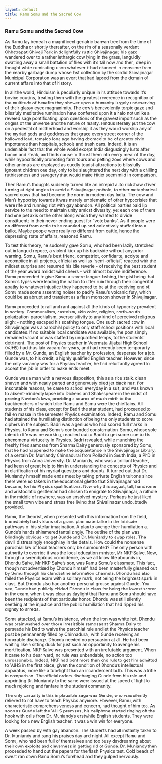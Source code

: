 ```yaml
---
layout: default
title: Ramu Somu and the Sacred Cow
---
```


### Ramu Somu and the Sacred Cow

As Ramu lay beneath a magnificent geriatric banyan tree from the time of the Buddha or shortly thereafter, on the rim of a seasonally verdant Chhatrapati Shivaji Park in delightfully rustic Shivajinagar, his gaze wandered over to a rather lethargic cow lying in the grass, languidly swatting away a small battalion of flies with it’s tail now and then, deep in thought while ruminating upon whatever it had chanced to consume from the nearby garbage dump whose last collection by the sordid Shivajinagar Municipal Corporation was an event that had lapsed from the domain of current affairs into that of history.

In all the world, Hinduism is peculiarly unique in its attitude towards it’s bovine cousins, treating them with the greatest reverence in recognition of the multitude of benefits they shower upon a humanity largely undeserving of their glassy eyed magnanimity. The cow’s benevolently torpid gaze and blissfuly meditative rumination have conferred upon it a halo not unlike a revered sage pontificating upon questions of the gravest import such as the origins of the universe and the nature of reality. Hindus literally put the cow on a pedestal of motherhood and worship it as they would worship any of the myriad gods and goddesses that grace every street corner of the hallowed land, temples long ago having deemed to be of greater civic importance than hospitals, schools and trash cans. Indeed, it is an undeniable fact that the whole world except India disgustingly lusts after bacon and steak, and finds cause to thrust them into every meal of the day, while hypocritically promoting farm tours and petting zoos where cows and other animals are displayed as cuddly tourist attractions to blissfully ignorant children one day, only to be slaughtered the next day with a chilling ruthlessness and savagery that would make Hitler seem mild in comparison.  

Then Ramu’s thoughts suddenly turned like an intrepid auto rickshaw driver turning at right angles to avoid a Shivajinagar pothole, to other metaphorical sacred cows that had become the norm in modern day India. The cow and Man’s hypocrisy towards it was merely emblematic of other hypocrisies that were rife and running riot with gay abandon. All political parties paid lip service to the need to maintain unity amidst diversity, yet each one of them had one pet axis or the other along which they wanted to divide constituents in their never-ending quest for “vote banks”. As if people were no different from cattle to be rounded up and collectively stuffed into a ballot. Maybe people were really no different from cattle, hence the depressing state of affairs, reasoned Ramu.	

To test this theory, he suddenly gave Somu, who had been lazily stretched out in languid repose, a violent kick up his backside without any prior warning. Somu, Ramu’s best friend, compatriot, confidante, acolyte and accomplice in all projects, official as well as “semi-official”, reacted with the mildest surprise and resumed his idle reverie - of receiving the best student of the year award amidst wild cheers - with almost bovine indifference. Ramu proceeded to give Somu a severe tongue-lashing, the gist being that Somu’s types were leading the nation to utter ruin through their congenital apathy to whatever injustice they happened to be at the receiving end of. Somu made some assenting noises to pacify Ramu’s volcanic fury, which could be as abrupt and transient as a flash monsoon shower in Shivajinagar.            

Ramu proceeded to rail and rant against all the kinds of hypocrisy prevalent in society. Communalism, casteism, skin color, religion, north-south polarization, parochialism, oversensitivity to any kind of perceived religious slight - nothing escaped his scathing tongue. One such sacred cow in Shivajinagar was a parochial policy to only staff school positions with local candidates. If no suitable local candidate was available, the post simply remained vacant or was staffed by unqualified temps, to the students’ detriment. The post of Physics teacher in Veermata Jijabai High School (VJHS) had thus lain vacant for years, and had recently been temporarily filled by a Mr. Gunde, an English teacher by profession, desperate for a job. Gunde was, to his credit, a highly qualified English teacher. However, since the only vacancy was for a Physics teacher, he had reluctantly agreed to accept the job in order to make ends meet. 

Gunde was a man with a nervous disposition, thin as a rice stalk, clean shaven and with neatly parted and generously oiled jet black hair. For inscrutable reasons, he came to school everyday in a suit, and was known to absent-mindedly lapse into Dickens and Shakespeare in the midst of proving Newton’s laws, providing a source of much mirth to the backbenchers of which tribe Ramu and Somu were the chieftains. All students of his class, except for Badri the star student, had proceeded to fail en masse in the semester Physics examination. Indeed, Ramu and Somu had attained the humiliating distinction of being the only students to score ciphers in the subject. Badri was a genius who had scored full marks in Physics, to Ramu and Somu’s confounded consternation. Somu, whose sole talent in life was networking, reached out to Badri to get some clue to his phenomenal virtuosity in Physics. Badri revealed, while munching the freshly fried samosas from Sharma Dairy generously sponsored by Somu, that he had happened to make the acquaintance in the Shivajinagar Library, of a certain Dr. Muniandy Chinnadurai from Pollachi in South India, a PhD in Physics from Anna University. Dr. Muniandy, who was a brilliant teacher, had been of great help to him in understanding the concepts of Physics and in clarification of his myriad questions and doubts. It turned out that Dr. Muniandy himself made ends meet by taking private English tuitions since there were no takers in the educational ghetto that Shivajinagar had become, for his Physics qualifications. Now why this august, tall, handsome and aristocratic gentleman had chosen to emigrate to Shivajinagar, a rathole in the middle of nowhere, was an unsolved mystery. Perhaps he just liked the small town vibe and stress free living that Shivajinagar undoubtedly provided.

Ramu, the theorist, when presented with this information from the field, immediately had visions of a grand plan materialize in the intricate pathways of his stellar imagination. A plan to avenge their humiliation at Gunde’s hands shimmered tantalizingly. The outline of the plan was blindingly obvious - to get Gunde and Dr. Muniandy to swap roles. The devil, distressingly enough lay in the details. How could the nonsense parochial law of local teachers only be surmounted? The only person with authority to override it was the local education minister,  Mr NKP Salve. Now, through a serendipitous coincidence, as we all know life abounds in, Dhondu Salve, Mr NKP Salve’s son, was Ramu Somu’s classmate. This fact, though not advertised by Dhondu himself, had been masterfully gleaned out by Somu through his clandestine information channels. Dhondu had also failed the Physics exam with a solitary mark, not being the brightest spark in class. But Dhondu also had another personal grouse against Gunde. You see, Gunde had publicly chided Dhondu in class for being the lowest scorer in the exam, when it was clear as daylight that Ramu and Somu should have been the recipients of that particular honor. Dhondu was still silently seething at the injustice and the public humiliation that had ripped his dignity to shreds. 

Somu attacked, at Ramu’s insistence, when the iron was white hot. Dhondu was brainwashed over those irresistible samosas at Sharma Dairy to persuade his Dad to waive the parochial rule and let the Physics teacher post be permanently filled by Chinnadurai, with Gunde receiving an honorable discharge. Dhondu needed no persuasion at all. He had been waiting like a sitting duck for just such an opportunity to avenge his mortification. NKP Salve was presented with an irrefutable argument. When it came to his dear ward, no rule was unbendable, no action too unreasonable. Indeed, NKP had bent more than one rule to get him admitted to VJHS in the first place, given the condition of Dhondu’s intellectual apparatus, more like a tubelight than an incandescent bulb. This was a trifle in comparison. The official orders discharging Gunde from his role and appointing Dr. Muniandy to the same were issued at the speed of light to much rejoicing and fanfare in the student community. 

The only casualty in this implausible saga was Gunde, who was silently relieved to not have to teach Physics anymore. However, Ramu, with characteristic comprehensiveness and concern, had thought of him too. As soon as Gunde left the VJHS premises, his cellphone started ringing off the hook with calls from Dr. Muniandy’s erstwhile English students. They were looking for a new English teacher. It was a win win for everyone.  

A week passed by with gay abandon. The students had all instantly taken to Dr. Muniandy and sang his praises day and night. All except Ramu and Somu, who had been full of themselves and too busy daydreaming about their own exploits and cleverness in getting rid of Gunde. Dr. Muniandy then proceeded to hand out the papers for the flash Physics test. Cold beads of sweat ran down Ramu Somu’s forehead and they gulped nervously.
